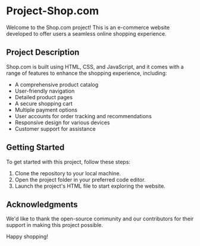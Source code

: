 # Project-Shop.com


Welcome to the Shop.com project! This is an e-commerce website developed to offer users a seamless online shopping experience.

## Project Description

Shop.com is built using HTML, CSS, and JavaScript, and it comes with a range of features to enhance the shopping experience, including:

- A comprehensive product catalog
- User-friendly navigation
- Detailed product pages
- A secure shopping cart
- Multiple payment options
- User accounts for order tracking and recommendations
- Responsive design for various devices
- Customer support for assistance

## Getting Started

To get started with this project, follow these steps:

1. Clone the repository to your local machine.
2. Open the project folder in your preferred code editor.
3. Launch the project's HTML file to start exploring the website.

## Acknowledgments

We'd like to thank the open-source community and our contributors for their support in making this project possible.

Happy shopping!
